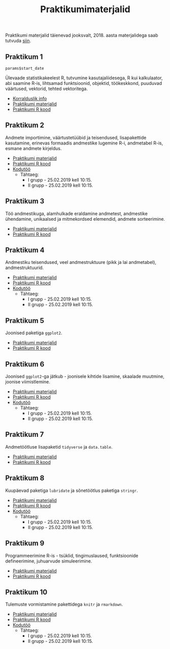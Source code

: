 ﻿---
layout: page
title: Praktikumimaterjalid
params:
	start_date: Date()
---

Praktikumi materjalid täienevad jooksvalt, 2018. aasta materjalidega saab tutvuda [siin](../../2018/praktikumid/).

## Praktikum 1

<span id="demo"><script>
var d = new Date();
document.getElementById("demo").innerHTML = d.toDateString();
</script></span>

`params$start_date`

Ülevaade statistikakeelest R, tutvumine kasutajaliidesega, R kui kalkulaator, abi saamine R-is, lihtsamad funktsioonid, objektid, töökeskkond, puuduvad väärtused, vektorid, tehted vektoritega. 
 
* [Korralduslik info](../pr1_esitlus.pdf)
* [Praktikumi materjalid](../praktikum1)
* [Praktikumi R kood](../_praktikum1/praktikum1_kood.R)


## Praktikum 2


Andmete importimine, väärtustetüübid ja teisendused, lisapakettide kasutamine, erinevas formaadis andmestike lugemine R-i, andmetabel R-is, esmane andmete kirjeldus.

* [Praktikumi materjalid](../praktikum2)
* [Praktikumi R kood](../_praktikum2/praktikum2_kood.R)
* [Kodutöö](../praktikum2_kodutoo)
    * Tähtaeg:
		* I grupp - 25.02.2019 kell 10:15.
		* II grupp - 25.02.2019 kell 10:15.

## Praktikum 3


Töö andmestikuga, alamhulkade eraldamine andmetest, andmestike ühendamine, unikaalsed ja mitmekordsed elemendid, andmete sorteerimine.

* [Praktikumi materjalid](../praktikum3)
* [Praktikumi R kood](../_praktikum3/praktikum3_kood.R)


## Praktikum 4


Andmestiku teisendused, veel andmestruktuure (pikk ja lai andmetabel), andmestruktuurid.

* [Praktikumi materjalid](../praktikum4)
* [Praktikumi R kood](../_praktikum4/praktikum4_kood.R)
* [Kodutöö](../praktikum4_kodutoo)
    * Tähtaeg:
		* I grupp - 25.02.2019 kell 10:15.
		* II grupp - 25.02.2019 kell 10:15.


## Praktikum 5


Joonised paketiga `ggplot2`.

* [Praktikumi materjalid](../praktikum5)
* [Praktikumi R kood](../_praktikum5/praktikum5_kood.R)


## Praktikum 6


Joonised `ggplot2`-ga jätkub - joonisele kihtide lisamine, skaalade muutmine, joonise viimistlemine.

* [Praktikumi materjalid](../praktikum6)
* [Praktikumi R kood](../_praktikum6/praktikum6_kood.R)
* [Kodutöö](../praktikum6_kodutoo)
    * Tähtaeg:
		* I grupp - 25.02.2019 kell 10:15.
		* II grupp - 25.02.2019 kell 10:15.

## Praktikum 7


Andmetöötluse lisapaketid `tidyverse` ja `data.table`.

* [Praktikumi materjalid](../praktikum7)
* [Praktikumi R kood](../_praktikum7/praktikum7_kood.R)


## Praktikum 8


Kuupäevad paketiga `lubridate` ja sõnetöötlus paketiga `stringr`.

* [Praktikumi materjalid](../praktikum8)
* [Praktikumi R kood](../_praktikum8/praktikum8_kood.R)
* [Kodutöö](../praktikum8_kodutoo)
    * Tähtaeg:
		* I grupp - 25.02.2019 kell 10:15.
		* II grupp - 25.02.2019 kell 10:15.
	

## Praktikum 9


Programmeerimine R-is - tsüklid, tingimuslaused, funktsioonide defineerimine, juhuarvude simuleerimine.

* [Praktikumi materjalid](../praktikum9)
* [Praktikumi R kood](../_praktikum9/praktikum9_kood.R)


## Praktikum 10


Tulemuste vormistamine pakettidega `knitr` ja `rmarkdown`.

* [Praktikumi materjalid](../praktikum10)
* [Praktikumi R kood](../_praktikum10/praktikum10_kood.R)
* [Kodutöö](../praktikum10_kodutoo)
    * Tähtaeg:
		* I grupp - 25.02.2019 kell 10:15.
		* II grupp - 25.02.2019 kell 10:15.
